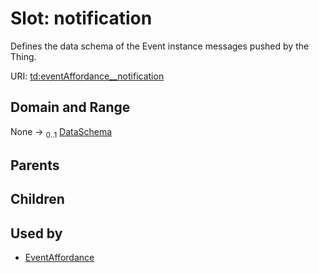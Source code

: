 
# Slot: notification

Defines the data schema of the Event instance messages pushed by the Thing.

URI: [td:eventAffordance__notification](https://www.w3.org/2019/wot/td#eventAffordance__notification)


## Domain and Range

None &#8594;  <sub>0..1</sub> [DataSchema](DataSchema.md)

## Parents


## Children


## Used by

 * [EventAffordance](EventAffordance.md)
